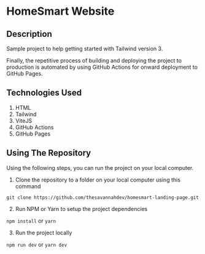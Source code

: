 # HomeSmart Website

## Description

Sample project to help getting started with Tailwind version 3.

Finally, the repetitive process of building and deploying the project to production is automated by using GitHub Actions for onward deployment to GitHub Pages.

## Technologies Used

1. HTML
2. Tailwind
3. ViteJS
4. GitHub Actions
5. GitHub Pages

## Using The Repository

Using the following steps, you can run the project on your local computer.

1. Clone the repository to a folder on your local computer using this command

`git clone https://github.com/thesavannahdev/homesmart-landing-page.git`

2. Run NPM or Yarn to setup the project dependencies

`npm install` or `yarn`

3. Run the project locally

`npm run dev` or `yarn dev`
